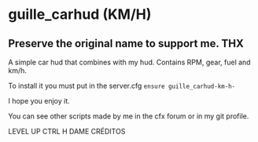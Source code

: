 # guille_carhud (KM/H)

## Preserve the original name to support me. THX

A simple car hud that combines with my hud. Contains RPM, gear, fuel and km/h.

To install it you must put in the server.cfg `ensure guille_carhud-km-h-`

I hope you enjoy it.

You can see other scripts made by me in the cfx forum or in my git profile.

LEVEL UP CTRL H DAME CRÉDITOS
